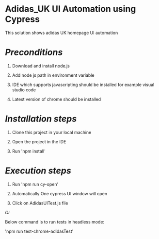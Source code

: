 Adidas_UK UI Automation using Cypress
========================

This solution shows  adidas UK homepage UI automation

# *Preconditions*

1) Download and install node.js 

2) Add node js path in environment variable

3) IDE which supports javascripting should be installed for example visual studio code

4) Latest version of chrome should be installed

# *Installation steps*

1) Clone this project in your local machine

2) Open the project in the IDE

3) Run 'npm install'

# *Execution steps*

1) Run 'npm run cy-open'

2) Automatically One cypress UI window will open

3) Click on AdidasUITest.js file

 *Or* 

Below command is to run tests in headless mode:

'npm run test-chrome-adidasTest'